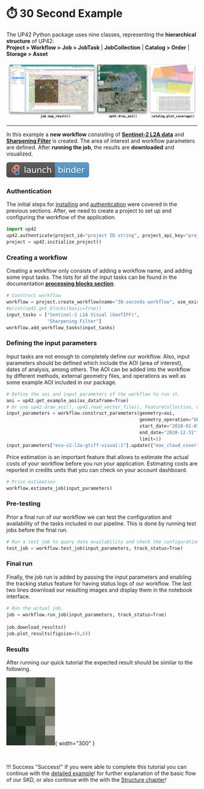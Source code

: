 # :stopwatch: 30 Second Example

The UP42 Python package uses nine classes, representing the **hierarchical structure** of UP42:  
**Project > Workflow > Job > JobTask** | **JobCollection** | **Catalog > Order** | **Storage > Asset**

![](assets/vizualisations.jpg)

------------------------

In this example a **new workflow** consisting of [**Sentinel-2 L2A data**](https://up42.com/marketplace/blocks/data/aws-s2-l2a)
and [**Sharpening Filter**](https://marketplace.up42.com/block/e374ea64-dc3b-4500-bb4b-974260fb203e) is created.
The area of interest and workflow parameters are defined. After **running the job**, 
the results are **downloaded** and visualized.

[![Binder](assets/badge_logo.svg)](https://mybinder.org/v2/gh/up42/up42-py/master?filepath=examples%2Fguides%2F30-seconds-example.ipynb)


### **Authentication**

The initial steps for [installing](installation.md) and [authentication](authentication.md) were covered in the previous sections. After, we need to create a project to set up and configuring the workflow of the application.

```python
import up42
up42.authenticate(project_id="project ID string", project_api_key="project-API-key") # inline authentication (also possible with json file)
project = up42.initialize_project()
```
### **Creating a workflow**

Creating a workflow only consists of adding a workflow name, and adding some input tasks. The lists for all the input tasks can be found in the documentation [**processing blocks section**](https://up42.com/marketplace/blocks/processing). 

```python
# Construct workflow
workflow = project.create_workflow(name="30-seconds-workflow", use_existing=True)
#print(up42.get_blocks(basic=True))
input_tasks = ["Sentinel-2 L2A Visual (GeoTIFF)",
               "Sharpening Filter"]
workflow.add_workflow_tasks(input_tasks)
```

### **Defining the input parameters**

Input tasks are not enough to completely define our workflow. Also, input parameters should be defined which include the AOI (area of interest), dates of analysis, among others. The AOI can be added into the workflow by different methods, external geometry files, and operations as well as some example AOI included in our package. 

```python
# Define the aoi and input parameters of the workflow to run it.
aoi = up42.get_example_aoi(as_dataframe=True)
# Or use up42.draw_aoi(), up42.read_vector_file(), FeatureCollection, GeoDataFrame etc.
input_parameters = workflow.construct_parameters(geometry=aoi, 
                                                 geometry_operation="bbox", 
                                                 start_date="2018-01-01",
                                                 end_date="2020-12-31",
                                                 limit=1)
input_parameters["esa-s2-l2a-gtiff-visual:1"].update({"max_cloud_cover":5})
```

Price estimation is an important feature that allows to estimate the actual costs of your workflow before you run your application. Estimating costs are reported in credits units that you can check on your account dashboard.

```python
# Price estimation
workflow.estimate_job(input_parameters)
```

### **Pre-testing**
Prior a final run of our workflow we can test the configuration and availability of the tasks included in our pipeline. This is done by running test jobs before the final run.

```python
# Run a test job to query data availability and check the configuration.
test_job = workflow.test_job(input_parameters, track_status=True)
```


### **Final run**
Finally, the job run is added by passing the input parameters and enabling the tracking status feature for having status logs of our workflow. The last two lines download our resulting images and display them in the notebook interface.

```python
# Run the actual job.
job = workflow.run_job(input_parameters, track_status=True)

job.download_results()
job.plot_results(figsize=(6,6))
```

### **Results**

After running our quick tutorial the expected result should be similar to the following.

![Expected Result](assets/results_quick_sample.jpg){ width="300" }

<br>

!!! Success "Success!"
    If you were able to complete this tutorial you can continue with the [detailed example](/up42-py/guides/detailed-example/)! for further explanation of the basic flow of our SKD, or also continue with the with the [Structure chapter](structure.md)!
